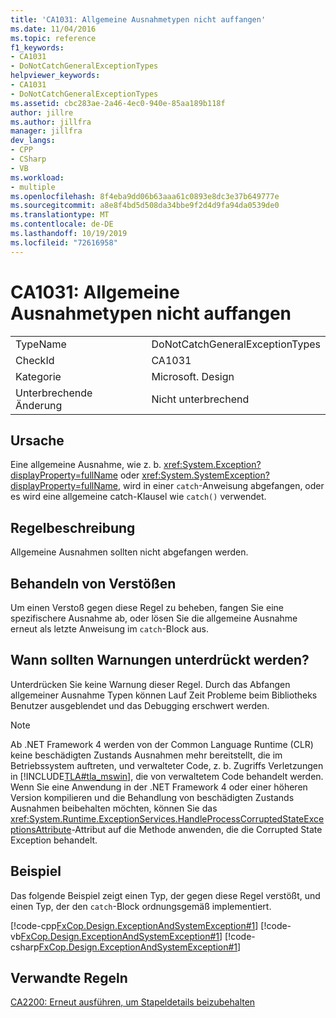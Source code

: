 ```yaml
---
title: 'CA1031: Allgemeine Ausnahmetypen nicht auffangen'
ms.date: 11/04/2016
ms.topic: reference
f1_keywords:
- CA1031
- DoNotCatchGeneralExceptionTypes
helpviewer_keywords:
- CA1031
- DoNotCatchGeneralExceptionTypes
ms.assetid: cbc283ae-2a46-4ec0-940e-85aa189b118f
author: jillre
ms.author: jillfra
manager: jillfra
dev_langs:
- CPP
- CSharp
- VB
ms.workload:
- multiple
ms.openlocfilehash: 8f4eba9dd06b63aaa61c0893e8dc3e37b649777e
ms.sourcegitcommit: a8e8f4bd5d508da34bbe9f2d4d9fa94da0539de0
ms.translationtype: MT
ms.contentlocale: de-DE
ms.lasthandoff: 10/19/2019
ms.locfileid: "72616958"
---
```

# <a name="ca1031-do-not-catch-general-exception-types"></a>CA1031: Allgemeine Ausnahmetypen nicht auffangen

|||
|-|-|
|TypeName|DoNotCatchGeneralExceptionTypes|
|CheckId|CA1031|
|Kategorie|Microsoft. Design|
|Unterbrechende Änderung|Nicht unterbrechend|

## <a name="cause"></a>Ursache
Eine allgemeine Ausnahme, wie z. b. <xref:System.Exception?displayProperty=fullName> oder <xref:System.SystemException?displayProperty=fullName>, wird in einer `catch`-Anweisung abgefangen, oder es wird eine allgemeine catch-Klausel wie `catch()` verwendet.

## <a name="rule-description"></a>Regelbeschreibung
Allgemeine Ausnahmen sollten nicht abgefangen werden.

## <a name="how-to-fix-violations"></a>Behandeln von Verstößen
Um einen Verstoß gegen diese Regel zu beheben, fangen Sie eine spezifischere Ausnahme ab, oder lösen Sie die allgemeine Ausnahme erneut als letzte Anweisung im `catch`-Block aus.

## <a name="when-to-suppress-warnings"></a>Wann sollten Warnungen unterdrückt werden?
Unterdrücken Sie keine Warnung dieser Regel. Durch das Abfangen allgemeiner Ausnahme Typen können Lauf Zeit Probleme beim Bibliotheks Benutzer ausgeblendet und das Debugging erschwert werden.

> [!NOTE]
> Ab .NET Framework 4 werden von der Common Language Runtime (CLR) keine beschädigten Zustands Ausnahmen mehr bereitstellt, die im Betriebssystem auftreten, und verwalteter Code, z. b. Zugriffs Verletzungen in [!INCLUDE[TLA#tla_mswin](../code-quality/includes/tlasharptla_mswin_md.md)], die von verwaltetem Code behandelt werden. Wenn Sie eine Anwendung in der .NET Framework 4 oder einer höheren Version kompilieren und die Behandlung von beschädigten Zustands Ausnahmen beibehalten möchten, können Sie das <xref:System.Runtime.ExceptionServices.HandleProcessCorruptedStateExceptionsAttribute>-Attribut auf die Methode anwenden, die die Corrupted State Exception behandelt.

## <a name="example"></a>Beispiel
Das folgende Beispiel zeigt einen Typ, der gegen diese Regel verstößt, und einen Typ, der den `catch`-Block ordnungsgemäß implementiert.

[!code-cpp[FxCop.Design.ExceptionAndSystemException#1](../code-quality/codesnippet/CPP/ca1031-do-not-catch-general-exception-types_1.cpp)]
[!code-vb[FxCop.Design.ExceptionAndSystemException#1](../code-quality/codesnippet/VisualBasic/ca1031-do-not-catch-general-exception-types_1.vb)]
[!code-csharp[FxCop.Design.ExceptionAndSystemException#1](../code-quality/codesnippet/CSharp/ca1031-do-not-catch-general-exception-types_1.cs)]

## <a name="related-rules"></a>Verwandte Regeln
[CA2200: Erneut ausführen, um Stapeldetails beizubehalten](../code-quality/ca2200.md)
